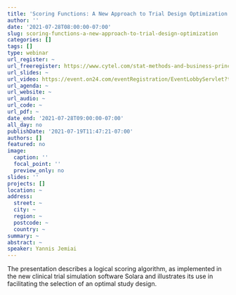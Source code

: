 ```yaml
---
title: 'Scoring Functions: A New Approach to Trial Design Optimization'
author: ''
date: '2021-07-28T08:00:00-07:00'
slug: scoring-functions-a-new-approach-to-trial-design-optimization
categories: []
tags: []
type: webinar
url_register: ~
url_freeregister: https://www.cytel.com/stat-methods-and-business-principles-optimal-trial-design-selection?utm_campaign=2021%20RWA%20Regulatory&utm_medium=email&_hsenc=p2ANqtz-_GjApl48DzKgcLeRD2yj9jGx-5edXW-puU_1VIkwGc27_Z_Vio6GkkNHnDjx6L6_YTa6qh-Kq7hTls0ksv17_1zX3x_g&_hsmi=141782127&utm_content=141782127&utm_source=hs_email&hsCtaTracking=a6ca62aa-4c6e-44db-8610-a127966da903%7C3d039a05-5473-4250-9a5c-ae6893df0bd2
url_slides: ~
url_video: https://event.on24.com/eventRegistration/EventLobbyServlet?target=reg20.jsp&mode=login&eventid=3313319&sessionid=1&key=057350856EA7506942BC179FDE70131F&regTag=&V2=false&sourcepage=register
url_agenda: ~
url_website: ~
url_audio: ~
url_code: ~
url_pdf: ~
date_end: '2021-07-28T09:00:00-07:00'
all_day: no
publishDate: '2021-07-19T11:47:21-07:00'
authors: []
featured: no
image:
  caption: ''
  focal_point: ''
  preview_only: no
slides: ''
projects: []
location: ~
address:
  street: ~
  city: ~
  region: ~
  postcode: ~
  country: ~
summary: ~
abstract: ~
speaker: Yannis Jemiai
---
```

<!--more-->
The presentation describes a logical scoring algorithm, as implemented in the new clinical trial simulation software Solara and illustrates its use in facilitating the selection of an optimal study design.
